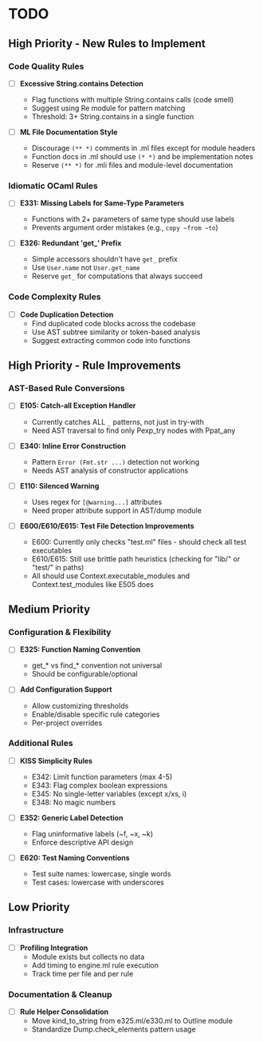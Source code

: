 # TODO

## High Priority - New Rules to Implement

### Code Quality Rules
- [ ] **Excessive String.contains Detection**
  - Flag functions with multiple String.contains calls (code smell)
  - Suggest using Re module for pattern matching
  - Threshold: 3+ String.contains in a single function

- [ ] **ML File Documentation Style**
  - Discourage `(** *)` comments in .ml files except for module headers
  - Function docs in .ml should use `(* *)` and be implementation notes
  - Reserve `(** *)` for .mli files and module-level documentation

### Idiomatic OCaml Rules
- [ ] **E331: Missing Labels for Same-Type Parameters**
  - Functions with 2+ parameters of same type should use labels
  - Prevents argument order mistakes (e.g., `copy ~from ~to`)

- [ ] **E326: Redundant 'get_' Prefix**
  - Simple accessors shouldn't have `get_` prefix
  - Use `User.name` not `User.get_name`
  - Reserve `get_` for computations that always succeed

### Code Complexity Rules
- [ ] **Code Duplication Detection**
  - Find duplicated code blocks across the codebase
  - Use AST subtree similarity or token-based analysis
  - Suggest extracting common code into functions

## High Priority - Rule Improvements

### AST-Based Rule Conversions
- [ ] **E105: Catch-all Exception Handler**
  - Currently catches ALL `_` patterns, not just in try-with
  - Need AST traversal to find only Pexp_try nodes with Ppat_any

- [ ] **E340: Inline Error Construction**
  - Pattern `Error (Fmt.str ...)` detection not working
  - Needs AST analysis of constructor applications

- [ ] **E110: Silenced Warning**
  - Uses regex for `[@warning...]` attributes
  - Need proper attribute support in AST/dump module

- [ ] **E600/E610/E615: Test File Detection Improvements**
  - E600: Currently only checks "test.ml" files - should check all test executables
  - E610/E615: Still use brittle path heuristics (checking for "lib/" or "test/" in paths)
  - All should use Context.executable_modules and Context.test_modules like E505 does

## Medium Priority

### Configuration & Flexibility
- [ ] **E325: Function Naming Convention**
  - get_* vs find_* convention not universal
  - Should be configurable/optional

- [ ] **Add Configuration Support**
  - Allow customizing thresholds
  - Enable/disable specific rule categories
  - Per-project overrides

### Additional Rules
- [ ] **KISS Simplicity Rules**
  - E342: Limit function parameters (max 4-5)
  - E343: Flag complex boolean expressions
  - E345: No single-letter variables (except x/xs, i)
  - E348: No magic numbers

- [ ] **E352: Generic Label Detection**
  - Flag uninformative labels (~f, ~x, ~k)
  - Enforce descriptive API design

- [ ] **E620: Test Naming Conventions**
  - Test suite names: lowercase, single words
  - Test cases: lowercase with underscores

## Low Priority

### Infrastructure
- [ ] **Profiling Integration**
  - Module exists but collects no data
  - Add timing to engine.ml rule execution
  - Track time per file and per rule

### Documentation & Cleanup
- [ ] **Rule Helper Consolidation**
  - Move kind_to_string from e325.ml/e330.ml to Outline module
  - Standardize Dump.check_elements pattern usage